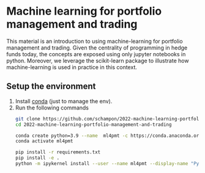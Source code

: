# Machine learning for portfolio management and trading

This material is an introduction to using machine-learning for portfolio management and trading. Given the centrality of programming in hedge funds today, the concepts are exposed using only jupyter notebooks in python. Moreover, we leverage the scikit-learn package to illustrate how machine-learning is used in practice in this context.

## Setup the environment
1. Install [conda](https://docs.conda.io/en/latest/miniconda.html) (just to manage the env).
2. Run the following commands
    ```bash
    git clone https://github.com/schampon/2022-machine-learning-portfolio-management-and-trading.git
    cd 2022-machine-learning-portfolio-management-and-trading
    
    conda create python=3.9 --name  ml4pmt -c https://conda.anaconda.org/conda-forge/ -y
    conda activate ml4pmt

    pip install -r requirements.txt
    pip install -e . 
    python -m ipykernel install --user --name ml4pmt --display-name "Python (ml4pmt)"
    
    ```

